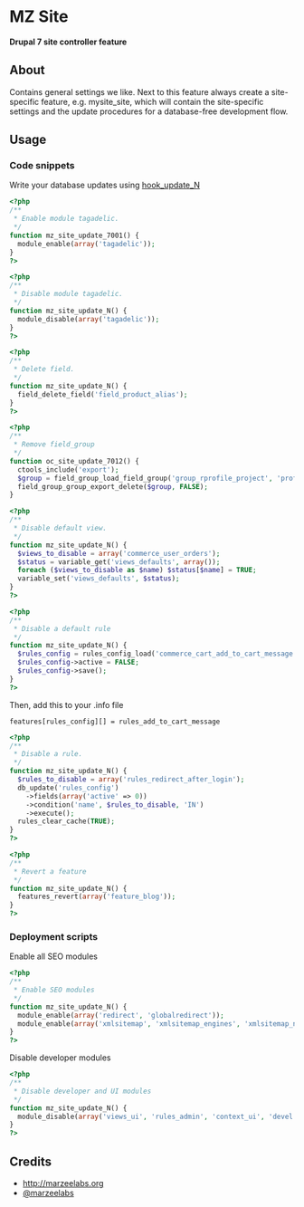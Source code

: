 # MZ Site
**Drupal 7 site controller feature**

## About

Contains general settings we like. Next to this feature always create a site-specific feature, e.g. mysite_site, which will contain the site-specific settings and the update procedures for a database-free development flow.

## Usage

### Code snippets

Write your database updates using [hook\_update\_N](http://api.drupal.org/api/drupal/modules%21system%21system.api.php/function/hook_update_N/7)
```php
<?php
/**
 * Enable module tagadelic.
 */
function mz_site_update_7001() {
  module_enable(array('tagadelic'));
}
?>
```

```php
<?php
/**
 * Disable module tagadelic.
 */
function mz_site_update_N() {
  module_disable(array('tagadelic'));
}
?>
```

```php
<?php
/**
 * Delete field.
 */
function mz_site_update_N() {
  field_delete_field('field_product_alias');
}
?>
```

```php
<?php
/**
 * Remove field_group
 */
function oc_site_update_7012() {
  ctools_include('export');
  $group = field_group_load_field_group('group_rprofile_project', 'profile2', 'researcher_profile', 'form');
  field_group_group_export_delete($group, FALSE);
}
```

```php
<?php
/**
 * Disable default view.
 */
function mz_site_update_N() {
  $views_to_disable = array('commerce_user_orders');
  $status = variable_get('views_defaults', array());
  foreach ($views_to_disable as $name) $status[$name] = TRUE;
  variable_set('views_defaults', $status);
}
?>
```

```php
<?php
/**
 * Disable a default rule
 */
function mz_site_update_N() {
  $rules_config = rules_config_load('commerce_cart_add_to_cart_message');
  $rules_config->active = FALSE;
  $rules_config->save();
}
?>
```

Then, add this to your .info file
```
features[rules_config][] = rules_add_to_cart_message
```

```php
<?php
/**
 * Disable a rule.
 */
function mz_site_update_N() {
  $rules_to_disable = array('rules_redirect_after_login');
  db_update('rules_config')
    ->fields(array('active' => 0))
    ->condition('name', $rules_to_disable, 'IN')
    ->execute();
  rules_clear_cache(TRUE);
}
?>
```

```php
<?php
/**
 * Revert a feature
 */
function mz_site_update_N() {
  features_revert(array('feature_blog'));
}
?>
```

### Deployment scripts

Enable all SEO modules
```php
<?php
/**
 * Enable SEO modules
 */
function mz_site_update_N() {
  module_enable(array('redirect', 'globalredirect'));
  module_enable(array('xmlsitemap', 'xmlsitemap_engines', 'xmlsitemap_node'));
}
?>
```

Disable developer modules
```php
<?php
/**
 * Disable developer and UI modules
 */
function mz_site_update_N() {
  module_disable(array('views_ui', 'rules_admin', 'context_ui', 'devel'));
}
?>
```


## Credits

* http://marzeelabs.org
* [@marzeelabs](http://twitter.com/marzeelabs)
